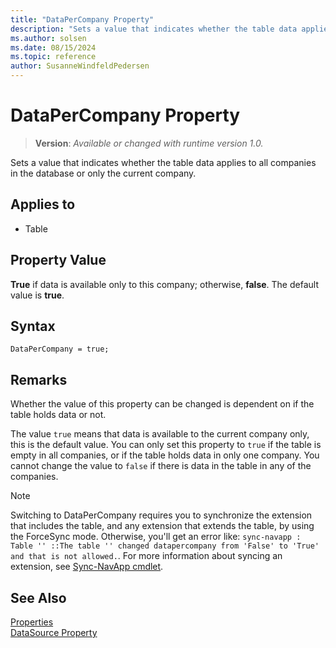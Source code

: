 ```yaml
---
title: "DataPerCompany Property"
description: "Sets a value that indicates whether the table data applies to all companies in the database or only the current company."
ms.author: solsen
ms.date: 08/15/2024
ms.topic: reference
author: SusanneWindfeldPedersen
---
```

[//]: # (START>DO_NOT_EDIT)
[//]: # (IMPORTANT:Do not edit any of the content between here and the END>DO_NOT_EDIT.)
[//]: # (Any modifications should be made in the .xml files in the ModernDev repo.)
# DataPerCompany Property
> **Version**: _Available or changed with runtime version 1.0._

Sets a value that indicates whether the table data applies to all companies in the database or only the current company.

## Applies to
-   Table

[//]: # (IMPORTANT: END>DO_NOT_EDIT)

## Property Value

**True** if data is available only to this company; otherwise, **false**. The default value is **true**.  

## Syntax

```AL
DataPerCompany = true;
```

## Remarks

Whether the value of this property can be changed is dependent on if the table holds data or not.

The value `true` means that data is available to the current company only, this is the default value. You can only set this property to `true` if the table is empty in all companies, or if the table holds data in only one company. You cannot change the value to `false` if there is data in the table in any of the companies. 

> [!NOTE]
> Switching to DataPerCompany requires you to synchronize the extension that includes the table, and any extension that extends the table, by using the ForceSync mode. Otherwise, you'll get an error like: `sync-navapp : Table '' ::The table '' changed datapercompany from 'False' to 'True' and that is not allowed.`. For more information about syncing an extension, see [Sync-NavApp cmdlet](/powershell/module/microsoft.dynamics.nav.apps.management/sync-navapp).

## See Also  

[Properties](devenv-properties.md)  
[DataSource Property](./devenv-properties.md)